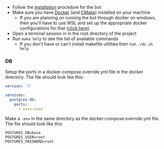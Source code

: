 - Follow the [installation](https://github.com/BioCla/Discord-MusicBot/blob/feature/DJSv14/djs-bot/README.md) procedure for the bot
- Make sure you have [Docker](https://www.docker.com/) (and [CMake](https://cmake.org/)) installed on your machine
  - If you are planning on running the bot through docker on windows, then you'll have to use WSL and set up the appropriate docker configurations for that [(click here)](https://docs.docker.com/desktop/windows/wsl/)
- Open a terminal session in in the root directory of the project
- Run `make help` to see the list of available commands
  - If you don't have or can't install makefile utilities then run `./dc.sh help`


### DB

Setup the ports in a docker-compose.override.yml file in the docker directory. The file should look like this:

```yml
version: '3'

services:
  postgres-db:
    ports:
      - xxxx:xxxx
```

Make a `.env` in the same directory as the docker-compose.override.yml file. The file should look like this:

```env
POSTGRES_DB=base
POSTGRES_USER=root
POSTGRES_PASSWORD=root
```

